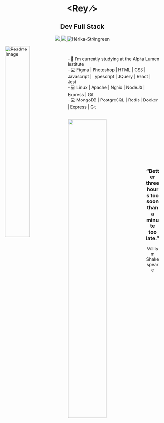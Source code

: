 <h1 align="center"><span color="blue">&lt;</span>Rey <span>&frasl;&gt;</span></h1>
<h2 align="center">Dev Full Stack</h2>
<p align="center">
  <a href="https://www.linkedin.com/in/reysantos/">
    <img src="https://img.shields.io/badge/-LinkedIn-blue?style=flat-square&logo=Linkedin&logoColor=white" />
  </a>
  <a href="https://api.whatsapp.com/send?phone=5571988093977&text=Talk%20to%20me" target="_blank">
    <img src="https://img.shields.io/badge/-Whatsapp-1A936F?style=flat-square&logo=Whatsapp&logoColor=white" />
  </a>
  <img src="https://komarev.com/ghpvc/?username=ReySJS" alt="Hérika-Ströngreen" />
</p>
<p>
  <img align="left" src="https://user-images.githubusercontent.com/78664426/121821791-afef5300-cc71-11eb-99c5-44afb8005e46.png" alt="Readme Image" width="40%" />
</p>


<br />
<br />
<span align="left">- 🔭 I’m currently studying at the Alpha Lumen Institute</span><br />
<span align="left">- 💻 Figma | Photoshop | HTML | CSS | Javascript | Typescript | JQuery | React | Jest </span><br />
<span align="left">- 💻 Linux | Apache | Ngnix | NodeJS | Express | Git</span><br />
<span align="left">- 💻 MongoDB | PostgreSQL | Redis | Docker | Express | Git</span><br />

<br />
<p>
  <img align="left" src="https://github-readme-stats.vercel.app/api?username=ReySJS&title_color=C9D1D9&text_color=C9D1D9&show_icons=true&icon_color=ceae4c&bg_color=DEG,27292B,1B3735,045449&border_color=B6B6B7" width="50%" /> 
</p>

<br />
<br />
<br />
<br />
<br />
<br />
<br />
<br />
<h3 align="center">“Better three hours too soon than a minute too late.”</h3>
<p align="center">William Shakespeare</p>


<!-- <p align="center">
<img src="https://www.vectorlogo.zone/logos/figma/figma-icon.svg" alt="figma" width="30" height="30"/>
<img src="https://raw.githubusercontent.com/devicons/devicon/master/icons/html5/html5-original-wordmark.svg" alt="html5" width="30" height="30"/> 
<img src="https://raw.githubusercontent.com/devicons/devicon/master/icons/css3/css3-original-wordmark.svg" alt="css3" width="30" height="30"/> 
<img src="https://raw.githubusercontent.com/devicons/devicon/master/icons/javascript/javascript-original.svg" alt="javascript" width="30" height="30"/> 
<img src="https://www.learnstorybook.com/intro-to-storybook/logo-jest.png" alt="jest" width="30" height="30" />
<img src="https://raw.githubusercontent.com/devicons/devicon/master/icons/react/react-original-wordmark.svg" alt="react" width="30" height="30"/> 
<!-- <img src="https://raw.githubusercontent.com/devicons/devicon/master/icons/mysql/mysql-original-wordmark.svg" alt="mysql" width="40" height="40"/>  -->
<!-- <img src="https://raw.githubusercontent.com/devicons/devicon/master/icons/mongodb/mongodb-original-wordmark.svg" alt="mongodb" width="40" height="40"/>  -->
<!-- <img src="https://raw.githubusercontent.com/devicons/devicon/master/icons/nodejs/nodejs-original-wordmark.svg" alt="nodejs" width="30" height="30"/>  -->
<!-- <img src="https://raw.githubusercontent.com/devicons/devicon/master/icons/express/express-original-wordmark.svg" alt="express" width="30" height="30"/>  -->
<!-- <img src="https://raw.githubusercontent.com/devicons/devicon/master/icons/linux/linux-original.svg" alt="linux" width="30" height="30" /> -->
<!-- <img src="https://raw.githubusercontent.com/devicons/devicon/master/icons/git/git-original.svg" alt="git" width="30" height="30"/>  -->
<!-- <img src="https://raw.githubusercontent.com/devicons/devicon/master/icons/heroku/heroku-plain.svg" alt="heroku" width="40" height="40" /> -->
<!-- <img src="https://raw.githubusercontent.com/devicons/devicon/master/icons/python/python-plain.svg" alt="Python" width="40" height="40" /> -->
<!-- <img src="https://raw.githubusercontent.com/devicons/devicon/master/icons/jquery/jquery-plain.svg" alt="Jquery" width="30" height="30" /> -->
<!-- <img src="https://raw.githubusercontent.com/devicons/devicon/master/icons/php/php-plain.svg" alt="PHP" width="40" height="40" /> -->
<!-- <img src="https://raw.githubusercontent.com/devicons/devicon/master/icons/django/django-plain.svg" alt="Django" width="40" height="40" /> -->
<!-- <img src="https://raw.githubusercontent.com/devicons/devicon/master/icons/bootstrap/bootstrap-plain.svg" alt="Bootstrap" width="40" height="40" /> -->
<!-- <img src="https://raw.githubusercontent.com/devicons/devicon/master/icons/c/c-plain.svg" alt="C" width="40" height="40" /> -->
<!-- <img src="https://raw.githubusercontent.com/devicons/devicon/master/icons/docker/docker-plain.svg" alt="Docker" width="40" height="40" /> -->
<!-- <img src="https://raw.githubusercontent.com/devicons/devicon/master/icons/postgresql/postgresql-plain.svg" alt="postgresql" width="40" height="40" /> -->
<!-- <img src="https://raw.githubusercontent.com/devicons/devicon/master/icons/typescript/typescript-plain.svg" alt="typescript" width="40" height="40" /> -->
<!-- <img src="https://github.com/dnmfarrell/Perl-Icons/blob/master/Icons/Perl_Onion_Color.svg" alt="perl" width="40" height="40" /> -->
<!-- </p> -->
<!-- <p>
  <img align="left" src="https://github-readme-stats.vercel.app/api/top-langs/?username=ReySJS&layout=compact&title_color=B6B6B7&text_color=B6B6B7&bg_color=2D2E31&border_color=B6B6B7" alt="Rey Santos" />
</p>
 -->

